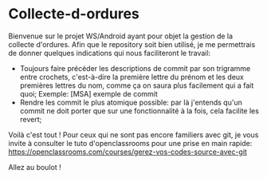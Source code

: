 # Collecte-d-ordures

Bienvenue sur le projet WS/Android ayant pour objet la gestion de la collecte d'ordures. Afin que le repository soit bien utilisé, je me permettrais de donner quelques indications qui nous faciliteront le travail:

- Toujours faire précéder les descriptions de commit par son trigramme entre crochets, c'est-à-dire la première lettre du prénom et les deux premières lettres du nom, comme ça on saura plus facilement qui a fait quoi;
Exemple: [MSA] exemple de commit
- Rendre les commit le plus atomique possible: par là j'entends qu'un commit ne doit porter que sur une fonctionnalité à la fois, cela facilite les revert;

Voilà c'est tout ! Pour ceux qui ne sont pas encore familiers avec git, je vous invite à consulter le tuto d'openclassrooms pour une prise en main rapide: https://openclassrooms.com/courses/gerez-vos-codes-source-avec-git

Allez au boulot !
